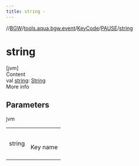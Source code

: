 ```yaml
---
title: string -
---
```

//[BGW](../../../../index.md)/[tools.aqua.bgw.event](../../index.md)/[KeyCode](../index.md)/[PAUSE](index.md)/[string](string.md)



# string  
[jvm]  
Content  
val [string](string.md): [String](https://kotlinlang.org/api/latest/jvm/stdlib/kotlin/-string/index.html)  
More info  


## Parameters  
  
jvm  
  
| | |
|---|---|
| <a name="tools.aqua.bgw.event/KeyCode.PAUSE/string/#/PointingToDeclaration/"></a>string| <a name="tools.aqua.bgw.event/KeyCode.PAUSE/string/#/PointingToDeclaration/"></a><br><br>Key name<br><br>|
  
  



